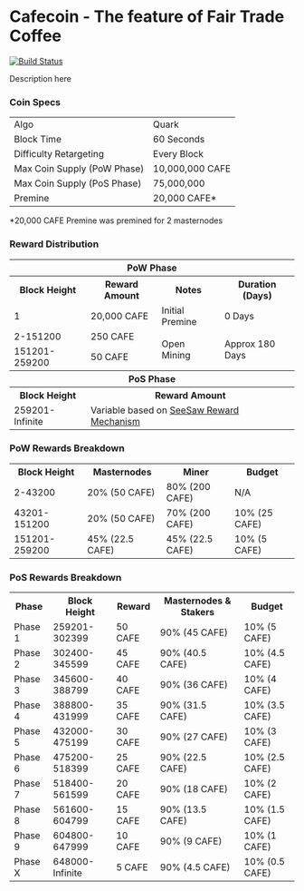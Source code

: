 Cafecoin - The feature of Fair Trade Coffee
=====================================

[![Build Status](https://travis-ci.org/cafecore/Cafe.svg?branch=master)](https://travis-ci.org/cafecore/)

Description here



### Coin Specs
<table>
<tr><td>Algo</td><td>Quark</td></tr>
<tr><td>Block Time</td><td>60 Seconds</td></tr>
<tr><td>Difficulty Retargeting</td><td>Every Block</td></tr>
<tr><td>Max Coin Supply (PoW Phase)</td><td>10,000,000 CAFE</td></tr>
<tr><td>Max Coin Supply (PoS Phase)</td><td>75,000,000</td></tr>
<tr><td>Premine</td><td>20,000 CAFE*</td></tr>
</table>

*20,000 CAFE Premine was premined for 2 masternodes

### Reward Distribution

<table>
<th colspan=4>PoW Phase</th>
<tr><th>Block Height</th><th>Reward Amount</th><th>Notes</th><th>Duration (Days)</th></tr>
<tr><td>1</td><td>20,000 CAFE</td><td>Initial Premine</td><td>0 Days</td></tr>
<tr><td>2-151200</td><td>250 CAFE</td><td rowspan=2>Open Mining</td><td rowspan=2> Approx 180 Days</td></tr>
<tr><td>151201-259200</td><td>50 CAFE</td></tr>
<tr><th colspan=4>PoS Phase</th></tr>
<tr><th>Block Height</th><th colspan=3>Reward Amount</th></tr>
<tr><td>259201-Infinite</td><td colspan=3>Variable based on <a href="https://pivx.org/knowledge-base/see-saw-rewards-mechanism/">SeeSaw Reward Mechanism</a></td></tr>
</table>

### PoW Rewards Breakdown

<table>
<th>Block Height</th><th>Masternodes</th><th>Miner</th><th>Budget</th>
<tr><td>2-43200</td><td>20% (50 CAFE)</td><td>80% (200 CAFE)</td><td>N/A</td></tr>
<tr><td>43201-151200</td><td>20% (50 CAFE)</td><td>70% (200 CAFE)</td><td>10% (25 CAFE)</td></tr>
<tr><td>151201-259200</td><td>45% (22.5 CAFE)</td><td>45% (22.5 CAFE)</td><td>10% (5 CAFE)</td></tr>
</table>

### PoS Rewards Breakdown

<table>
<th>Phase</th><th>Block Height</th><th>Reward</th><th>Masternodes & Stakers</th><th>Budget</th>
<tr><td>Phase 1</td><td>259201-302399</td><td>50 CAFE</td><td>90% (45 CAFE)</td><td>10% (5 CAFE)</td></tr>
<tr><td>Phase 2</td><td>302400-345599</td><td>45 CAFE</td><td>90% (40.5 CAFE)</td><td>10% (4.5 CAFE)</td></tr>
<tr><td>Phase 3</td><td>345600-388799</td><td>40 CAFE</td><td>90% (36 CAFE)</td><td>10% (4 CAFE)</td></tr>
<tr><td>Phase 4</td><td>388800-431999</td><td>35 CAFE</td><td>90% (31.5 CAFE)</td><td>10% (3.5 CAFE)</td></tr>
<tr><td>Phase 5</td><td>432000-475199</td><td>30 CAFE</td><td>90% (27 CAFE)</td><td>10% (3 CAFE)</td></tr>
<tr><td>Phase 6</td><td>475200-518399</td><td>25 CAFE</td><td>90% (22.5 CAFE)</td><td>10% (2.5 CAFE)</td></tr>
<tr><td>Phase 7</td><td>518400-561599</td><td>20 CAFE</td><td>90% (18 CAFE)</td><td>10% (2 CAFE)</td></tr>
<tr><td>Phase 8</td><td>561600-604799</td><td>15 CAFE</td><td>90% (13.5 CAFE)</td><td>10% (1.5 CAFE)</td></tr>
<tr><td>Phase 9</td><td>604800-647999</td><td>10 CAFE</td><td>90% (9 CAFE)</td><td>10% (1 CAFE)</td></tr>
<tr><td>Phase X</td><td>648000-Infinite</td><td>5 CAFE</td><td>90% (4.5 CAFE)</td><td>10% (0.5 CAFE)</td></tr>
</table>

